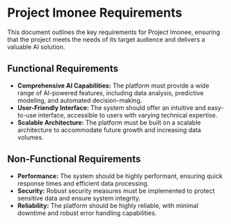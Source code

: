 # Project Imonee Requirements

This document outlines the key requirements for Project Imonee, ensuring that the project meets the needs of its target audience and delivers a valuable AI solution.

## Functional Requirements

* **Comprehensive AI Capabilities:** The platform must provide a wide range of AI-powered features, including data analysis, predictive modeling, and automated decision-making.
* **User-Friendly Interface:** The system should offer an intuitive and easy-to-use interface, accessible to users with varying technical expertise.
* **Scalable Architecture:** The platform must be built on a scalable architecture to accommodate future growth and increasing data volumes.

## Non-Functional Requirements

* **Performance:** The system should be highly performant, ensuring quick response times and efficient data processing.
* **Security:**  Robust security measures must be implemented to protect sensitive data and ensure system integrity.
* **Reliability:** The platform should be highly reliable, with minimal downtime and robust error handling capabilities.